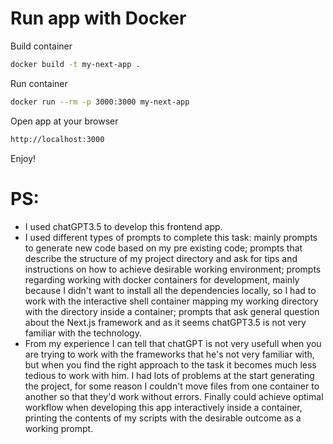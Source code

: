 # Run app with Docker
Build container

```bash
docker build -t my-next-app .
```
Run container

```bash
docker run --rm -p 3000:3000 my-next-app  
```
Open app at your browser
```bash
http://localhost:3000
```
Enjoy!

# PS:

* I used chatGPT3.5 to develop this frontend app.
* I used different types of prompts to complete this task: mainly prompts to generate new code based on my pre existing code; prompts that describe the structure of my project directory and ask for tips and instructions on how to achieve desirable working environment; prompts regarding working with docker containers for development, mainly because I didn't want to install all the dependencies locally, so I had to work with the interactive shell container mapping my working directory with the directory inside a container; prompts that ask general question about the Next.js framework and as it seems chatGPT3.5 is not very familiar with the technology.
* From my experience I can tell that chatGPT is not very usefull when you are trying to work with the frameworks that he's not very familiar with, but when you find the right approach to the task it becomes much less tedious to work with him. I had lots of problems at the start generating the project, for some reason I couldn't move files from one container to another so that they'd work without errors. Finally could achieve optimal workflow when developing this app interactively inside a container, printing the contents of my scripts with the desirable outcome as a working prompt.
